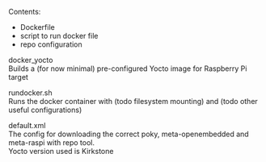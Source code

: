 
Contents:
- Dockerfile
- script to run docker file
- repo configuration


docker_yocto  
Builds a (for now minimal) pre-configured Yocto image for Raspberry Pi target

rundocker.sh  
Runs the docker container with (todo filesystem mounting) and (todo other useful configurations)

default.xml  
The config for downloading the correct poky, meta-openembedded and meta-raspi with repo tool.  
Yocto version used is Kirkstone
